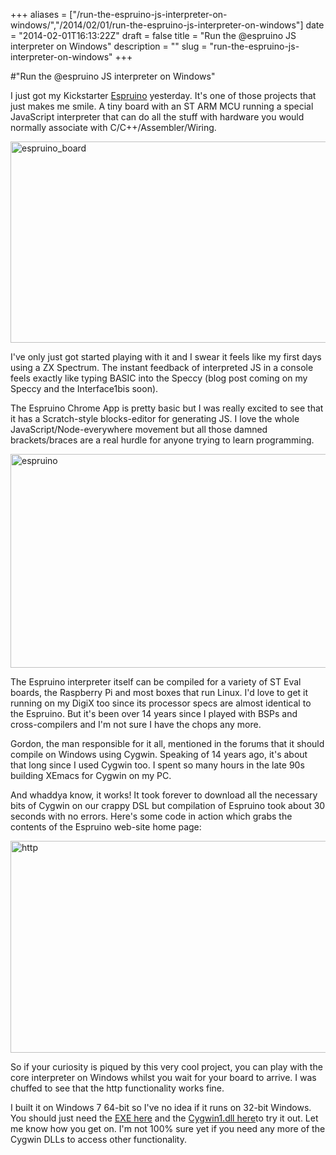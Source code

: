+++
aliases = ["/run-the-espruino-js-interpreter-on-windows/","/2014/02/01/run-the-espruino-js-interpreter-on-windows"]
date = "2014-02-01T16:13:22Z"
draft = false
title = "Run the @espruino JS interpreter on Windows"
description = ""
slug = "run-the-espruino-js-interpreter-on-windows"
+++

#"Run the @espruino JS interpreter on Windows"

I just got my Kickstarter <a href="http://www.espruino.com/">Espruino</a> yesterday. It's one of those projects that just makes me smile. A tiny board with an ST ARM MCU running a special JavaScript interpreter that can do all the stuff with hardware you would normally associate with C/C++/Assembler/Wiring.

<a href="https://d2j17b10ywb1i7.cloudfront.net/wp-content/uploads/2014/02/espruino_board.jpg"><img class="aligncenter size-full wp-image-1261" alt="espruino_board" src="https://d2j17b10ywb1i7.cloudfront.net/wp-content/uploads/2014/02/espruino_board.jpg" width="640" height="322" /></a>

I've only just got started playing with it and I swear it feels like my first days using a ZX Spectrum. The instant feedback of interpreted JS in a console feels exactly like typing BASIC into the Speccy (blog post coming on my Speccy and the Interface1bis soon).

The Espruino Chrome App is pretty basic but I was really excited to see that it has a Scratch-style blocks-editor for generating JS. I love the whole JavaScript/Node-everywhere movement but all those damned brackets/braces are a real hurdle for anyone trying to learn programming.

<a href="https://d2j17b10ywb1i7.cloudfront.net/wp-content/uploads/2014/02/espruino.jpg"><img class="aligncenter size-large wp-image-1262" alt="espruino" src="https://d2j17b10ywb1i7.cloudfront.net/wp-content/uploads/2014/02/espruino-1024x601.jpg" width="584" height="342" /></a>

The Espruino interpreter itself can be compiled for a variety of ST Eval boards, the Raspberry Pi and most boxes that run Linux. I'd love to get it running on my DigiX too since its processor specs are almost identical to the Espruino. But it's been over 14 years since I played with BSPs and cross-compilers and I'm not sure I have the chops any more.

Gordon, the man responsible for it all, mentioned in the forums that it should compile on Windows using Cygwin. Speaking of 14 years ago, it's about that long since I used Cygwin too. I spent so many hours in the late 90s building XEmacs for Cygwin on my PC.

And whaddya know, it works! It took forever to download all the necessary bits of Cygwin on our crappy DSL but compilation of Espruino took about 30 seconds with no errors. Here's some code in action which grabs the contents of the Espruino web-site home page:

<a href="https://d2j17b10ywb1i7.cloudfront.net/wp-content/uploads/2014/02/http.jpg"><img class="aligncenter size-full wp-image-1260" alt="http" src="https://d2j17b10ywb1i7.cloudfront.net/wp-content/uploads/2014/02/http.jpg" width="675" height="339" /></a>

So if your curiosity is piqued by this very cool project, you can play with the core interpreter on Windows whilst you wait for your board to arrive. I was chuffed to see that the http functionality works fine.

I built it on Windows 7 64-bit so I've no idea if it runs on 32-bit Windows. You should just need the <a href="https://dl.dropboxusercontent.com/u/1535134/espruino_cygwin/espruino.exe">EXE here</a> and the <a href="https://dl.dropboxusercontent.com/u/1535134/espruino_cygwin/cygwin1.dll">Cygwin1.dll here</a>to try it out. Let me know how you get on. I'm not 100% sure yet if you need any more of the Cygwin DLLs to access other functionality.

&nbsp;